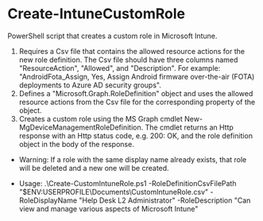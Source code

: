 # Create-IntuneCustomRole

PowerShell script that creates a custom role in Microsoft Intune.

1. Requires a Csv file that contains the allowed resource actions for the new role definition. The Csv file should have three columns named "ResourceAction", "Allowed", and "Description". For example: "AndroidFota_Assign, Yes, Assign Android firmware over-the-air (FOTA) deployments to Azure AD security groups".
2. Defines a "Microsoft.Graph.RoleDefinition" object and uses the allowed resource actions from the Csv file for the corresponding property of the object.
3. Creates a custom role using the MS Graph cmdlet New-MgDeviceManagementRoleDefinition. The cmdlet returns an Http response with an Http status code, e.g. 200: OK, and the role definition object in the body of the response.

- Warning: If a role with the same display name already exists, that role will be deleted and a new one will be created.

- Usage: .\Create-CustomIntuneRole.ps1 -RoleDefinitionCsvFilePath "$ENV:USERPROFILE\Documents\CustomIntuneRole.csv" -RoleDisplayName "Help Desk L2 Administrator" -RoleDescription "Can view and manage various aspects of Microsoft Intune"
